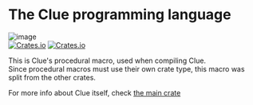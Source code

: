 # The Clue programming language

![image](https://user-images.githubusercontent.com/87673997/156028540-7a94db51-dd90-4bc6-9718-96e056d24cab.png)  
[![Crates.io](https://img.shields.io/crates/v/clue?style=flat-square)](https://crates.io/crates/clue)
[![Crates.io](https://img.shields.io/crates/d/clue?style=flat-square)](https://crates.io/crates/clue)

This is Clue's procedural macro, used when compiling Clue.  
Since procedural macros must use their own crate type, this macro was split from the other crates.

For more info about Clue itself, check [the main crate](https://crates.io/crates/clue)
